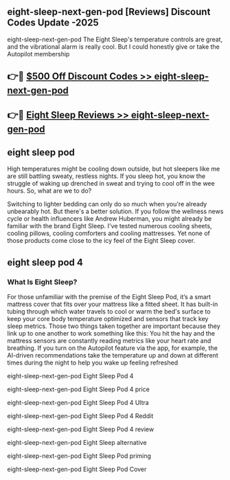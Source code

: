 ## eight-sleep-next-gen-pod [Reviews​] Discount Codes Update -2025

eight-sleep-next-gen-pod The Eight Sleep's temperature controls are great, and the vibrational alarm is really cool. But I could honestly give or take the Autopilot membership

## 👉🔴 [$500 Off Discount Codes >> eight-sleep-next-gen-pod](http://download.freeplayer.one?title=eight-sleep-next-gen-pod&ref=18-ES)

## 👉🔴 [Eight Sleep Reviews >> eight-sleep-next-gen-pod](http://download.freeplayer.one?title=eight-sleep-next-gen-pod&ref=18-ES)

## eight sleep pod

High temperatures might be cooling down outside, but hot sleepers like me are still battling sweaty, restless nights. If you sleep hot, you know the struggle of waking up drenched in sweat and trying to cool off in the wee hours. So, what are we to do?

Switching to lighter bedding can only do so much when you're already unbearably hot. But there's a better solution. If you follow the wellness news cycle or health influencers like Andrew Huberman, you might already be familiar with the brand Eight Sleep. I've tested numerous cooling sheets, cooling pillows, cooling comforters and cooling mattresses. Yet none of those products come close to the icy feel of the Eight Sleep cover.

## eight sleep pod 4

### What Is Eight Sleep?

For those unfamiliar with the premise of the Eight Sleep Pod, it’s a smart mattress cover that fits over your mattress like a fitted sheet. It has built-in tubing through which water travels to cool or warm the bed's surface to keep your core body temperature optimized and sensors that track key sleep metrics. Those two things taken together are important because they link up to one another to work something like this: You hit the hay and the mattress sensors are constantly reading metrics like your heart rate and breathing. If you turn on the Autopilot feature via the app, for example, the AI-driven recommendations take the temperature up and down at different times during the night to help you wake up feeling refreshed

eight-sleep-next-gen-pod Eight Sleep Pod 4

eight-sleep-next-gen-pod Eight Sleep Pod 4 price

eight-sleep-next-gen-pod Eight Sleep Pod 4 Ultra

eight-sleep-next-gen-pod Eight Sleep Pod 4 Reddit

eight-sleep-next-gen-pod Eight Sleep Pod 4 review

eight-sleep-next-gen-pod Eight Sleep alternative

eight-sleep-next-gen-pod Eight Sleep Pod priming

eight-sleep-next-gen-pod Eight Sleep Pod Cover